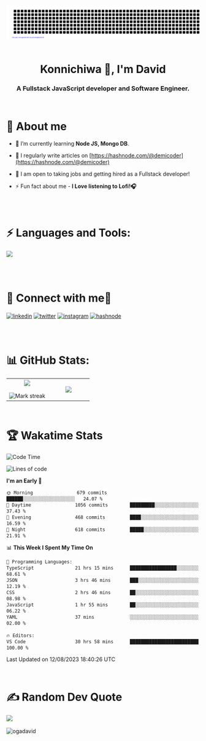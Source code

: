 <div align="center">
 <img src="gitartwork.svg" />
</div>

<br/>

<h1 align="center">Konnichiwa 👋, I'm David</h1>
<h3 align="center">A Fullstack JavaScript developer and Software Engineer.</h3>
<br />

# 🚀 About me
- 🌱 I’m currently learning **Node JS, Mongo DB**.
- 📝 I regularly write articles on [https://hashnode.com/@demicoder](https://hashnode.com/@demicoder)
- 🎯 I am open to taking jobs and getting hired as a Fullstack developer! 

- ⚡ Fun fact about me - **I Love listening to Lofi!🎧**
<br/>
<br />
<h1 align="left">⚡ Languages and Tools:</h1>
<p>
  <a href="https://skillicons.dev">
    <img src="https://skillicons.dev/icons?i=html,css,tailwind,sass,styledcomponents,js,ts,react,nextjs,nodejs,express,prisma,mongodb,planetscale,jest,postman,git,github,vercel,vscode,powershell,figma,vite" />
  </a>
</p>
<br/>
<br />
<h1 align="left">🙌 Connect with me🔗</h1>
<p align="left">
<a href="https://linkedin.com/in/davidoga" target="blank"><img align="center" src="https://user-images.githubusercontent.com/88904952/234979284-68c11d7f-1acc-4f0c-ac78-044e1037d7b0.png" alt="linkedin" height="50" width="50" /></a>
<a href="https://twitter.com/demicoderr" target="blank"><img align="center" src="https://user-images.githubusercontent.com/88904952/234980676-61bfb021-ecc8-48f7-88e6-34c1b06c4a58.png" alt="twitter" height="50" width="50" /></a> 
<a href="https://instagram.com/demi.coder" target="blank"><img align="center" src="https://user-images.githubusercontent.com/88904952/234981169-2dd1e58f-4b7e-468c-8213-034ba62156c3.png" alt="instagram" height="50" width="50" /></a>
<a href="https://hashnode.com/@demicoderr/" target="blank"><img align="center" src="https://user-images.githubusercontent.com/88904952/234982196-562aea17-5532-4550-8c08-1c7cb994a541.png" alt="hashnode" height="50" width="50" /></a>
</p>
<br />
<br/>

# 📊 GitHub Stats:

<table align="center">
<tr border="none">
<td width="50%" align="center">
  
  <img  align="center"  src="https://github-readme-stats.vercel.app/api?username=OgaDavid&theme=react&show_icons=true&count_private=true" />
  <br></br>
  <img  title="🔥 Get streak stats for your profile at git.io/streak-stats" alt="Mark streak" src="https://github-readme-streak-stats.herokuapp.com/?user=OgaDavid&theme=react&hide_border=false" /> 
</td>

<td width="50%" align="center">

  <img  align="center"  src="https://github-readme-stats.anuraghazra1.vercel.app/api/top-langs/?username=OgaDavid&theme=react&hide_border=false&no-bg=true&no-frame=true&langs_count=10"/>
  
  </td>
</tr>
</table>

<br/>

# 🏆 Wakatime Stats

<!--START_SECTION:waka-->
![Code Time](http://img.shields.io/badge/Code%20Time-102%20hrs%2019%20mins-blue)

![Lines of code](https://img.shields.io/badge/From%20Hello%20World%20I%27ve%20Written-1.1%20million%20lines%20of%20code-blue)

**I'm an Early 🐤** 

```text
🌞 Morning                679 commits         ██████░░░░░░░░░░░░░░░░░░░   24.07 % 
🌆 Daytime                1056 commits        █████████░░░░░░░░░░░░░░░░   37.43 % 
🌃 Evening                468 commits         ████░░░░░░░░░░░░░░░░░░░░░   16.59 % 
🌙 Night                  618 commits         █████░░░░░░░░░░░░░░░░░░░░   21.91 % 
```


📊 **This Week I Spent My Time On** 

```text
💬 Programming Languages: 
TypeScript               21 hrs 15 mins      █████████████████░░░░░░░░   68.61 % 
JSON                     3 hrs 46 mins       ███░░░░░░░░░░░░░░░░░░░░░░   12.19 % 
CSS                      2 hrs 46 mins       ██░░░░░░░░░░░░░░░░░░░░░░░   08.98 % 
JavaScript               1 hr 55 mins        ██░░░░░░░░░░░░░░░░░░░░░░░   06.22 % 
YAML                     37 mins             ░░░░░░░░░░░░░░░░░░░░░░░░░   02.00 % 

🔥 Editors: 
VS Code                  30 hrs 58 mins      █████████████████████████   100.00 % 
```


 Last Updated on 12/08/2023 18:40:26 UTC
<!--END_SECTION:waka-->
<br />

# ✍️ Random Dev Quote
![](https://quotes-github-readme.vercel.app/api?type=horizontal&theme=dark)

<p align="left"> <img src="https://komarev.com/ghpvc/?username=ogadavid&label=Profile%20views&color=0e75b6&style=flat" alt="ogadavid" /> </p>

